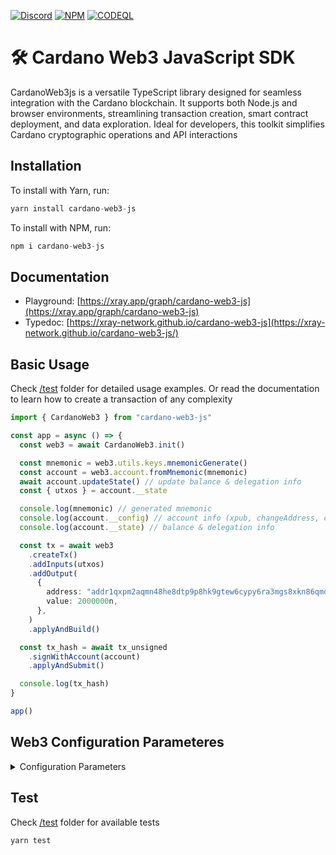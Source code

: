 <a href="https://discord.gg/WhZmm46APN"><img alt="Discord" src="https://img.shields.io/discord/852538978946383893?style=for-the-badge&logo=discord&label=Discord&labelColor=%231940ED&color=%233FCB9B"></a>
<a href="https://www.npmjs.com/package/cardano-web3-js"><img alt="NPM" src="https://img.shields.io/npm/v/cardano-web3-js/latest?style=for-the-badge&logo=npm&labelColor=%231940ED&color=%233FCB9B"></a>
<a href="https://github.com/ray-network/cardano-web3-js/actions"><img alt="CODEQL" src="https://img.shields.io/github/actions/workflow/status/xray-network/cardano-web3-js/codeql.yml?label=CodeQL&logo=github&style=for-the-badge&labelColor=%231940ED&color=%233FCB9B"></a>

  
# 🛠 Cardano Web3 JavaScript SDK

CardanoWeb3js is a versatile TypeScript library designed for seamless integration with the Cardano blockchain. It supports both Node.js and browser environments, streamlining transaction creation, smart contract deployment, and data exploration. Ideal for developers, this toolkit simplifies Cardano cryptographic operations and API interactions

## Installation

To install with Yarn, run:

```TypeScript
yarn install cardano-web3-js
```

To install with NPM, run:

```TypeScript
npm i cardano-web3-js
```

## Documentation

* Playground: [https://xray.app/graph/cardano-web3-js](https://xray.app/graph/cardano-web3-js)
* Typedoc: [https://xray-network.github.io/cardano-web3-js](https://xray-network.github.io/cardano-web3-js/)

## Basic Usage

Check [/test](/test) folder for detailed usage examples. Or read the documentation to learn how to create a transaction of any complexity

``` ts
import { CardanoWeb3 } from "cardano-web3-js"

const app = async () => {
  const web3 = await CardanoWeb3.init()

  const mnemonic = web3.utils.keys.mnemonicGenerate()
  const account = web3.account.fromMnemonic(mnemonic)
  await account.updateState() // update balance & delegation info
  const { utxos } = account.__state

  console.log(mnemonic) // generated mnemonic
  console.log(account.__config) // account info (xpub, changeAddress, creds, etc)
  console.log(account.__state) // balance & delegation info

  const tx = await web3
    .createTx()
    .addInputs(utxos)
    .addOutput(
      {
        address: "addr1qxpm2aqmn48he8dtp9p8hk9gtew6cypy6ra3mgs8xkn86qmd3vtjzheq22w8mmfhm8agpmywnlu2rsxgkdrctv7mcc3s9anhjz",
        value: 2000000n,
      },
    )
    .applyAndBuild()

  const tx_hash = await tx_unsigned
    .signWithAccount(account)
    .applyAndSubmit()

  console.log(tx_hash)
}

app()
```

## Web3 Configuration Parameteres

<details>
  <summary>Configuration Parameters</summary>
  
``` ts
import { CardanoWeb3, KoiosProvider, KupmiosProvider, BlockfrostProvider } from "cardano-web3-js"

const app = async () => {
  const providerHeaders = {
    "x-api-key": "YOUR_API_KEY_01",
  }

  const koiosHeaders = {
    "x-api-key": "YOUR_API_KEY_02",
  }

  const web3 = await CardanoWeb3.init({
    network: "preprod", // "mainnet" | "preprod" | "preview" | "custom"
    ttl: 900, // 900 secs = 15 minutes
    provider: new KoiosProvider("https://api.koios.rest/api/v1", providerHeaders),
    explorer: {
      koios: {
        headers: koiosHeaders,
        url: "https://preprod.koios.rest/api/v1",
      },
      nftcdn: {
        headers: {},
        url: "https://graph.xray.app/output/nftcdn/preprod/api/v1",
      },
      pricing: {
        headers: {},
        url: "https://graph.xray.app/output/procing/mainnet/api/v1", // only mainnet available
      },
    }
  })

  console.log(web3.network)
  console.log(web3.protocolParams)
  console.log(web3.slotConfig)
  console.log(web3.ttl)
}

app()
```
</details>

## Test

Check [/test](/test) folder for available tests

```TypeScript
yarn test
```
